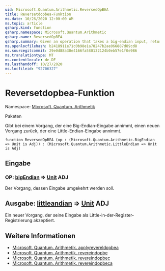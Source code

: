```yaml
---
uid: Microsoft.Quantum.Arithmetic.ReversedOpBEA
title: Reversetdopbea-Funktion
ms.date: 10/26/2020 12:00:00 AM
ms.topic: article
qsharp.kind: function
qsharp.namespace: Microsoft.Quantum.Arithmetic
qsharp.name: ReversedOpBEA
qsharp.summary: Given an operation that takes a big-endian input, returns a new operation that takes a little-endian input.
ms.openlocfilehash: b2418911e71c0b98e1a78247b2ae066887d89cd8
ms.sourcegitcommit: 29e0d88a30e4166fa580132124b0eb57e1f0e986
ms.translationtype: MT
ms.contentlocale: de-DE
ms.lasthandoff: 10/27/2020
ms.locfileid: "92706327"
---
```

# <a name="reversedopbea-function"></a>Reversetdopbea-Funktion

Namespace: [Microsoft. Quantum. Arithmetik](xref:Microsoft.Quantum.Arithmetic)

Paketen [](https://nuget.org/packages/)


Gibt bei einem Vorgang, der eine Big-Endian-Eingabe annimmt, einen neuen Vorgang zurück, der eine Little-Endian-Eingabe annimmt.

```qsharp
function ReversedOpBEA (op : (Microsoft.Quantum.Arithmetic.BigEndian => Unit is Adj)) : (Microsoft.Quantum.Arithmetic.LittleEndian => Unit is Adj)
```


## <a name="input"></a>Eingabe

### <a name="op--bigendian--unit-adj"></a>OP: [bigEndian](xref:Microsoft.Quantum.Arithmetic.BigEndian) => [Unit](xref:microsoft.quantum.lang-ref.unit) ADJ

Der Vorgang, dessen Eingabe umgekehrt werden soll.



## <a name="output--littleendian--unit-adj"></a>Ausgabe: [littleandian](xref:Microsoft.Quantum.Arithmetic.LittleEndian) => [Unit](xref:microsoft.quantum.lang-ref.unit) ADJ

Ein neuer Vorgang, der seine Eingabe als Little-in-der-Register-Registrierung akzeptiert.

## <a name="see-also"></a>Weitere Informationen

- [Microsoft. Quantum. Arithmetik. applyrevereldopbea](xref:Microsoft.Quantum.Arithmetic.ApplyReversedOpBEA)
- [Microsoft. Quantum. Arithmetik. revereindopbe](xref:Microsoft.Quantum.Arithmetic.ReversedOpBE)
- [Microsoft. Quantum. Arithmetik. revereindopbec](xref:Microsoft.Quantum.Arithmetic.ReversedOpBEC)
- [Microsoft. Quantum. Arithmetik. revereindopbeca](xref:Microsoft.Quantum.Arithmetic.ReversedOpBECA)